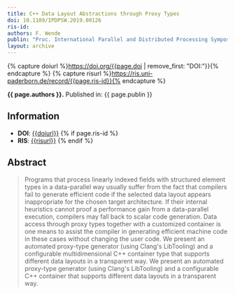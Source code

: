 ```yaml
---
title: C++ Data Layout Abstractions through Proxy Types
doi: 10.1109/IPDPSW.2019.00126
ris-id: 
authors: F. Wende
publin: "Proc. International Parallel and Distributed Processing Symposium Workshops (IPDPSW), Int. Workshop on Automatic Performance Tunings (iWAPT). 2019, pages 758–766"
layout: archive
---
```

<!-- Leave as is, let Jekyll do the work. -->
{% capture doiurl %}https://doi.org/{{page.doi | remove_first: "DOI:"}}{% endcapture %}
{% capture risurl %}https://ris.uni-paderborn.de/record/{{page.ris-id}}{% endcapture %}

<html><p><b>{{ page.authors }}.</b> Published in: {{ page.publin }}</p></html>

## Information

* **DOI**: <a href="{{doiurl}}">{{doiurl}}</a>
{% if page.ris-id %}
* **RIS**: <a href="{{risurl}}">{{risurl}}</a>
{% endif %}
<!-- Change abstract -->
## Abstract
>Programs that process linearly indexed fields with structured element types in a data-parallel way usually suffer from the fact that compilers fail to generate efficient code if the selected data layout appears inappropriate for the chosen target architecture. If their internal heuristics cannot proof a performance gain from a data-parallel execution, compilers may fall back to scalar code generation. Data access through proxy types together with a customized container is one means to assist the compiler in generating efficient machine code in these cases without changing the user code. We present an automated proxy-type generator (using Clang's LibTooling) and a configurable multidimensional C++ container type that supports different data layouts in a transparent way. We present an automated proxy-type generator (using Clang's LibTooling) and a configurable C++ container that supports different data layouts in a transparent way.
